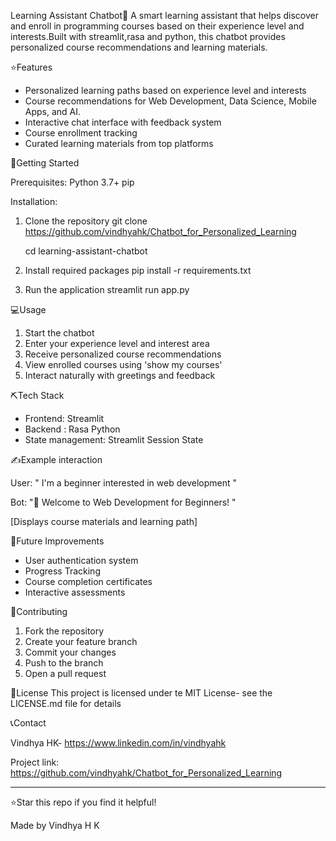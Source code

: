 Learning Assistant Chatbot🤖
A smart learning assistant that helps discover and enroll in programming courses based on their experience level and interests.Built with streamlit,rasa and python, this chatbot provides personalized course recommendations and learning materials.


⭐Features
- Personalized learning paths based on experience level and interests
- Course recommendations for Web Development, Data Science, Mobile Apps, and AI.
- Interactive chat interface with feedback system
- Course enrollment tracking
- Curated learning materials from top platforms

🚀Getting Started

Prerequisites:
Python 3.7+
pip

Installation:
1. Clone the repository
   git clone https://github.com/vindhyahk/Chatbot_for_Personalized_Learning
   
   cd learning-assistant-chatbot

3. Install required packages
   pip install -r requirements.txt

4. Run the application
   streamlit run app.py

💻Usage

1. Start the chatbot
2. Enter your experience level and interest area
3. Receive personalized course recommendations
4. View enrolled courses using 'show my courses'
5. Interact naturally with greetings and feedback

⛏️Tech Stack
- Frontend: Streamlit
- Backend : Rasa Python
- State management: Streamlit Session State

✍️Example interaction

User: " I'm a beginner interested in web development "

Bot: "🎉 Welcome to Web Development for Beginners! "

[Displays course materials and learning path]


🌱Future Improvements
- User authentication system
- Progress Tracking
- Course completion certificates
- Interactive assessments

🤝Contributing
1. Fork the repository
2. Create your feature branch
3. Commit your changes
4. Push to the branch
5. Open a pull request

📝License
This project is licensed under te MIT License- see the LICENSE.md file for details

📞Contact

Vindhya HK- https://www.linkedin.com/in/vindhyahk

Project link: https://github.com/vindhyahk/Chatbot_for_Personalized_Learning

---

⭐Star this repo if you find it helpful!

Made by Vindhya H K
